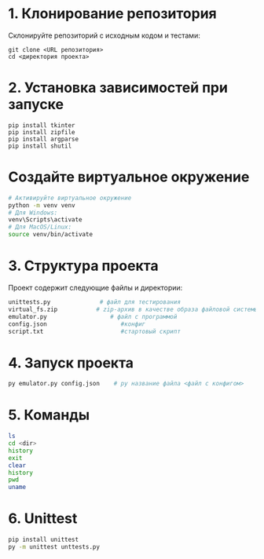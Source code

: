 # 1. Клонирование репозитория

Склонируйте репозиторий с исходным кодом и тестами:

```
git clone <URL репозитория>
cd <директория проекта>
```

# 2. Установка зависимостей при запуске

```
pip install tkinter
pip install zipfile
pip install argparse
pip install shutil

```

# Создайте виртуальное окружение

```bash
# Активируйте виртуальное окружение
python -m venv venv
# Для Windows:
venv\Scripts\activate
# Для MacOS/Linux:
source venv/bin/activate
```


# 3. Структура проекта
Проект содержит следующие файлы и директории:
```bash
unittests.py              # файл для тестирования
virtual_fs.zip           # zip-архив в качестве образа файловой системы
emulator.py                  # файл с программой
config.json                     #конфиг
script.txt                      #стартовый скрипт
```

# 4. Запуск проекта
```bash
py emulator.py config.json    # py название файла <файл с конфигом>
```

# 5. Команды 
```bash
ls
cd <dir>
history
exit
clear
history
pwd
uname
```

# 6. Unittest
```bash
pip install unittest
py -m unittest unttests.py
```